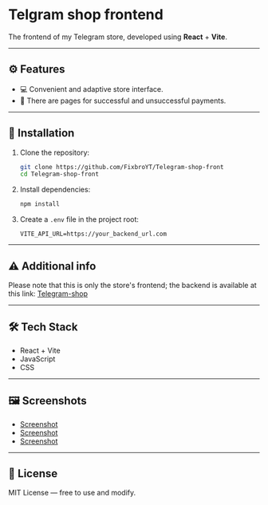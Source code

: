 # Telgram shop frontend

The frontend of my Telegram store, developed using **React** + **Vite**.

---

## ⚙️ Features

- 💻 Convenient and adaptive store interface.
- 📄 There are pages for successful and unsuccessful payments.

---

## 🔧 Installation

1. Clone the repository:
   ```bash
   git clone https://github.com/FixbroYT/Telegram-shop-front
   cd Telegram-shop-front

2. Install dependencies:

   ```bash
   npm install
   ```

3. Create a `.env` file in the project root:

   ```
   VITE_API_URL=https://your_backend_url.com
   ```

---

## ⚠ Additional info

Please note that this is only the store's frontend; the backend is available at this link: [Telegram-shop](https://github.com/FixbroYT/Telegram-shop/tree/master)

---

## 🛠 Tech Stack

* React + Vite
* JavaScript
* CSS

---

## 🖼 Screenshots

* [Screenshot](https://github.com/FixbroYT/Telegram-shop-front/blob/main/screenshots/photo_2025-08-13_21-54-11.jpg)
* [Screenshot](https://github.com/FixbroYT/Telegram-shop-front/blob/main/screenshots/photo_2025-08-13_21-54-08.jpg)
* [Screenshot](https://github.com/FixbroYT/Telegram-shop-front/blob/main/screenshots/photo_2025-08-13_21-54-03.jpg)

---

## 📄 License

MIT License — free to use and modify.
